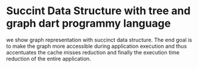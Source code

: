 # Succint Data Structure with tree and graph dart programmy language
we show graph representation with succinct data structure. The end goal is to make the graph more accessible during application execution and thus accentuates the cache misses reduction and finally the execution time reduction of the entire application.
 
